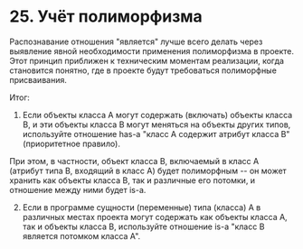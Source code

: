 # 25. Учёт полиморфизма

Распознавание отношения "является" лучше всего делать через выявление явной необходимости применения полиморфизма в проекте. Этот принцип приближен к техническим моментам реализации, когда становится понятно, где в проекте будут требоваться полиморфные присваивания.

Итог:

1. Если объекты класса А могут содержать (включать) объекты класса B, и эти объекты класса B могут меняться на объекты других типов, используйте отношение has-a "класс А содержит атрибут класса B" (приоритетное правило).

При этом, в частности, объект класса B, включаемый в класс А (атрибут типа B, входящий в класс А) будет полиморфным -- он может хранить как объекты класса B, так и различные его потомки, и отношение между ними будет is-a.

2. Если в программе сущности (переменные) типа (класса) А в различных местах проекта могут содержать как объекты класса А, так и объекты класса B, используйте отношение is-a "класс B является потомком класса А".
